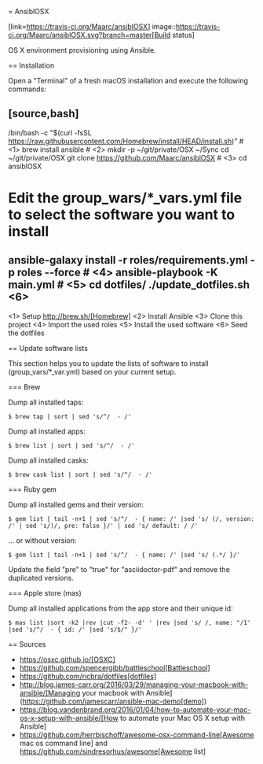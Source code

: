 = AnsiblOSX

[link=https://travis-ci.org/Maarc/ansiblOSX]
image::https://travis-ci.org/Maarc/ansiblOSX.svg?branch=master[Build status]

OS X environment provisioning using Ansible.

== Installation

Open a "Terminal" of a fresh macOS installation and execute the following commands:

[source,bash]
----
/bin/bash -c "$(curl -fsSL https://raw.githubusercontent.com/Homebrew/install/HEAD/install.sh)"  # <1>
brew install ansible # <2>
mkdir -p ~/git/private/OSX ~/Sync
cd ~/git/private/OSX
git clone https://github.com/Maarc/ansiblOSX # <3>
cd ansiblOSX
# Edit the group_wars/*_vars.yml file to select the software you want to install
ansible-galaxy install -r roles/requirements.yml -p roles --force # <4>
ansible-playbook -K main.yml # <5>
cd dotfiles/
./update_dotfiles.sh <6>
----
<1> Setup http://brew.sh/[Homebrew]
<2> Install Ansible
<3> Clone this project
<4> Import the used roles
<5> Install the used software
<6> Seed the dotfiles

== Update software lists

This section helps you to update the lists of software to install (group_vars/*_var.yml) based on your current setup.

=== Brew

Dump all installed taps:

    $ brew tap | sort | sed 's/^/  - /'

Dump all installed apps:

    $ brew list | sort | sed 's/^/  - /'

Dump all installed casks:

    $ brew cask list | sort | sed 's/^/  - /'


=== Ruby gem

Dump all installed gems and their version:

    $ gem list | tail -n+1 | sed 's/^/  - { name: /' |sed 's/ (/, version: /' | sed 's/)/, pre: false }/' | sed 's/ default: / /'

... or without version:

    $ gem list | tail -n+1 | sed 's/^/  - { name: /' |sed 's/ (.*/ }/'

Update the field "pre" to "true" for "asciidoctor-pdf" and remove the duplicated versions.


=== Apple store (mas)

Dump all installed applications from the app store and their unique id:

    $ mas list |sort -k2 |rev |cut -f2- -d' ' |rev |sed 's/ /, name: "/1' |sed 's/^/  - { id: /' |sed 's/$/" }/'


== Sources

* https://osxc.github.io/[OSXC]
* https://github.com/spencergibb/battleschool[Battleschool]
* https://github.com/ricbra/dotfiles[dotfiles]
* http://blog.james-carr.org/2016/03/29/managing-your-macbook-with-ansible/[Managing your macbook with Ansible] (https://github.com/jamescarr/ansible-mac-demo[demo])
* https://blog.vandenbrand.org/2016/01/04/how-to-automate-your-mac-os-x-setup-with-ansible/[How to automate your Mac OS X setup with Ansible]
* https://github.com/herrbischoff/awesome-osx-command-line[Awesome mac os command line] and https://github.com/sindresorhus/awesome[Awesome list]

